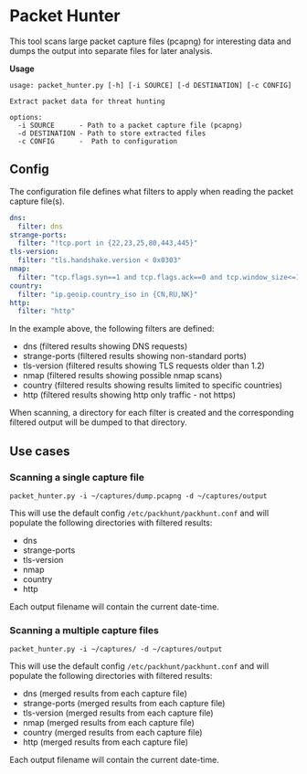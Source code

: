 # Packet Hunter

This tool scans large packet capture files (pcapng) for interesting data and dumps the output into separate files for later analysis. 

**Usage**
```
usage: packet_hunter.py [-h] [-i SOURCE] [-d DESTINATION] [-c CONFIG]

Extract packet data for threat hunting

options:
  -i SOURCE      - Path to a packet capture file (pcapng)
  -d DESTINATION - Path to store extracted files
  -c CONFIG      -  Path to configuration
```
## Config
The configuration file defines what filters to apply when reading the packet capture file(s).

```yaml
dns:
  filter: dns
strange-ports:
  filter: "!tcp.port in {22,23,25,80,443,445}"
tls-version:
  filter: "tls.handshake.version < 0x0303"
nmap:
  filter: "tcp.flags.syn==1 and tcp.flags.ack==0 and tcp.window_size<=1024"
country:
  filter: "ip.geoip.country_iso in {CN,RU,NK}"
http:
  filter: "http"
```

In the example above, the following filters are defined:

- dns (filtered results showing DNS requests)
- strange-ports (filtered results showing non-standard ports)
- tls-version (filtered results showing TLS requests older than 1.2)
- nmap (filtered results showing possible nmap scans)
- country (filtered results showing results limited to specific countries)
- http (filtered results showing http only traffic - not https)

When scanning, a directory for each filter is created and the corresponding filtered output will be dumped to that directory.

## Use cases
### Scanning a single capture file
`packet_hunter.py -i ~/captures/dump.pcapng -d ~/captures/output`

This will use the default config `/etc/packhunt/packhunt.conf` and will populate the following directories with filtered results:

- dns 
- strange-ports
- tls-version 
- nmap 
- country
- http 

Each output filename will contain the current date-time.

### Scanning a multiple capture files
`packet_hunter.py -i ~/captures/ -d ~/captures/output`

This will use the default config `/etc/packhunt/packhunt.conf` and will populate the following directories with filtered results:

- dns (merged results from each capture file)
- strange-ports (merged results from each capture file)
- tls-version (merged results from each capture file)
- nmap (merged results from each capture file)
- country (merged results from each capture file)
- http (merged results from each capture file)

Each output filename will contain the current date-time.



